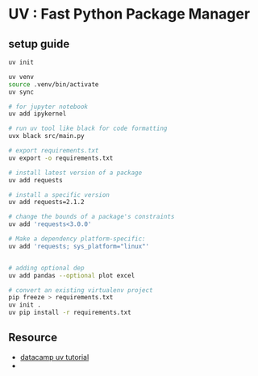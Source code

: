 # UV : Fast Python Package Manager

## setup guide 


```bash 
uv init 

uv venv
source .venv/bin/activate
uv sync 

# for jupyter notebook
uv add ipykernel 

# run uv tool like black for code formatting
uvx black src/main.py

# export requirements.txt
uv export -o requirements.txt

# install latest version of a package
uv add requests

# install a specific version
uv add requests=2.1.2

# change the bounds of a package's constraints
uv add 'requests<3.0.0'

# Make a dependency platform-specific:
uv add 'requests; sys_platform="linux"' 


# adding optional dep
uv add pandas --optional plot excel

# convert an existing virtualenv project
pip freeze > requirements.txt
uv init .
uv pip install -r requirements.txt

```

## Resource
- [datacamp uv tutorial](https://www.datacamp.com/tutorial/python-uv)
- []()